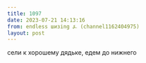 ```yaml
---
title: 1097
date: 2023-07-21 14:13:16
from: endless шизing ⍼ (channel1162404975)
layout: post
---
```


сели к хорошему дядьке, едем до нижнего
